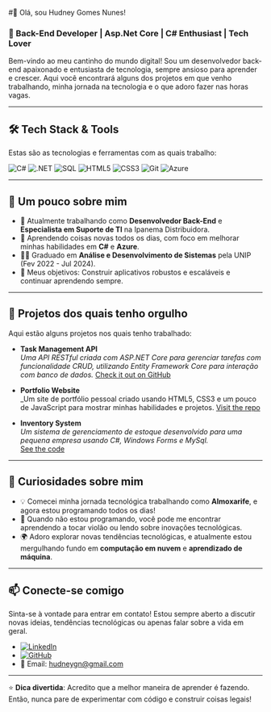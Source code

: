 #👋 Olá, sou Hudney Gomes Nunes!
### 🚀 Back-End Developer | Asp.Net Core | C# Enthusiast | Tech Lover

Bem-vindo ao meu cantinho do mundo digital! Sou um desenvolvedor back-end apaixonado e entusiasta de tecnologia, sempre ansioso para aprender e crescer. Aqui você encontrará alguns dos projetos em que venho trabalhando, minha jornada na tecnologia e o que adoro fazer nas horas vagas.

---

## 🛠️ **Tech Stack & Tools**  
Estas são as tecnologias e ferramentas com as quais trabalho:

![C#](https://img.shields.io/badge/C%23-239120?style=for-the-badge&logo=c-sharp&logoColor=white)
![.NET](https://img.shields.io/badge/.NET-512BD4?style=for-the-badge&logo=dotnet&logoColor=white)
![SQL](https://img.shields.io/badge/SQL-4479A1?style=for-the-badge&logo=MySQL&logoColor=white)
![HTML5](https://img.shields.io/badge/HTML5-E34F26?style=for-the-badge&logo=html5&logoColor=white)
![CSS3](https://img.shields.io/badge/CSS3-1572B6?style=for-the-badge&logo=css3&logoColor=white)
![Git](https://img.shields.io/badge/Git-F05032?style=for-the-badge&logo=git&logoColor=white)
![Azure](https://img.shields.io/badge/Microsoft_Azure-0089D6?style=for-the-badge&logo=microsoft-azure&logoColor=white)

---

## 🌱 **Um pouco sobre mim**

- 🔭 Atualmente trabalhando como **Desenvolvedor Back-End** e **Especialista em Suporte de TI** na Ipanema Distribuidora.
- 🌱 Aprendendo coisas novas todos os dias, com foco em melhorar minhas habilidades em **C#** e **Azure**.
- 🧑‍🎓 Graduado em **Análise e Desenvolvimento de Sistemas** pela UNIP (Fev 2022 - Jul 2024).
- 🎯 Meus objetivos: Construir aplicativos robustos e escaláveis ​​e continuar aprendendo sempre.

---

## 📂 **Projetos dos quais tenho orgulho**

Aqui estão alguns projetos nos quais tenho trabalhado:

- **Task Management API**  
  _Uma API RESTful criada com ASP.NET Core para gerenciar tarefas com funcionalidade CRUD, utilizando Entity Framework Core para interação com banco de dados._
  [Check it out on GitHub](https://github.com/HudneyG/TaskManagementAPI)

- **Portfolio Website**  
  _Um site de portfólio pessoal criado usando HTML5, CSS3 e um pouco de JavaScript para mostrar minhas habilidades e projetos. 
  [Visit the repo](https://github.com/HudneyG/portfolio)

- **Inventory System**  
  _Um sistema de gerenciamento de estoque desenvolvido para uma pequena empresa usando C#, Windows Forms e MySql._  
  [See the code](https://github.com/HudneyG/InventorySystem)

---

## 🤔 **Curiosidades sobre mim**

- 💡 Comecei minha jornada tecnológica trabalhando como **Almoxarife**, e agora estou programando todos os dias!
- 🎸 Quando não estou programando, você pode me encontrar aprendendo a tocar violão ou lendo sobre inovações tecnológicas.
- 🌍 Adoro explorar novas tendências tecnológicas, e atualmente estou mergulhando fundo em **computação em nuvem** e **aprendizado de máquina**.

---

## 📫 **Conecte-se comigo**

Sinta-se à vontade para entrar em contato! Estou sempre aberto a discutir novas ideias, tendências tecnológicas ou apenas falar sobre a vida em geral.

- [![LinkedIn](https://img.shields.io/badge/LinkedIn-0077B5?style=for-the-badge&logo=linkedin&logoColor=white)](https://www.linkedin.com/in/hudney-gomes-nunes-095241192/)
- [![GitHub](https://img.shields.io/badge/GitHub-181717?style=for-the-badge&logo=github&logoColor=white)](https://github.com/HudneyG)
- 📧 Email: [hudneygn@gmail.com](mailto:hudneygn@gmail.com)

---

⭐ **Dica divertida**: Acredito que a melhor maneira de aprender é fazendo. Então, nunca pare de experimentar com código e construir coisas legais!

